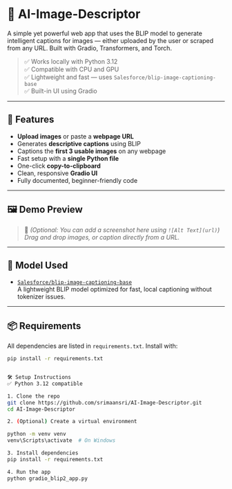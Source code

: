 # 🧠 AI-Image-Descriptor

A simple yet powerful web app that uses the BLIP model to generate intelligent captions for images — either uploaded by the user or scraped from any URL. Built with Gradio, Transformers, and Torch.

> ✅ Works locally with Python 3.12  
> ✅ Compatible with CPU and GPU  
> ✅ Lightweight and fast — uses `Salesforce/blip-image-captioning-base`  
> ✅ Built-in UI using Gradio  

---

## 🚀 Features

- **Upload images** or paste a **webpage URL**
- Generates **descriptive captions** using BLIP
- Captions the **first 3 usable images** on any webpage
- Fast setup with a **single Python file**
- One-click **copy-to-clipboard**
- Clean, responsive **Gradio UI**
- Fully documented, beginner-friendly code

---

## 🖼️ Demo Preview

> 📸 *(Optional: You can add a screenshot here using `![Alt Text](url)`)*  
*Drag and drop images, or caption directly from a URL.*

---

## 🧠 Model Used

- [`Salesforce/blip-image-captioning-base`](https://huggingface.co/Salesforce/blip-image-captioning-base)  
  A lightweight BLIP model optimized for fast, local captioning without tokenizer issues.

---

## 📦 Requirements

All dependencies are listed in `requirements.txt`. Install with:

```bash
pip install -r requirements.txt


🛠️ Setup Instructions
✅ Python 3.12 compatible

1. Clone the repo
git clone https://github.com/srimaansri/AI-Image-Descriptor.git
cd AI-Image-Descriptor

2. (Optional) Create a virtual environment

python -m venv venv
venv\Scripts\activate  # On Windows

3. Install dependencies
pip install -r requirements.txt

4. Run the app
python gradio_blip2_app.py